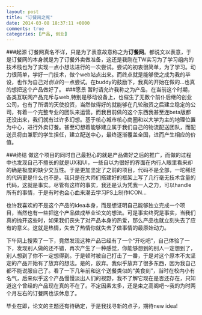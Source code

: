 ```yaml
---
layout: post
title: "订餐网之死"
date: 2014-03-08 18:37:11 +0800
comments: true
categories: [产品, 创业]
---
```

###起源
订餐网真名不详，只是为了表意故意称之为**订餐网**。都说文以表意，于是订餐网的本身就是为了订餐外卖做准备，这还是我刚在TW实习为了学习组内的技术栈也为了实现一点小想法进行的一次尝试。尝试的初衷很简单，为了学习。动力很简单，学好一门技术，做个web站点出来。而终点就是能够使之成为我的毕设，也作为自己对*创业*的一点尝试。在buddy的鼓励下，我真的开始在做的...也真的想把这个产品做好了。
###愿景
暂时请允许我称之为产品，在当前这个时期，各类互联网产品充斥与web,特别是移动设备上，也催生了无数个前仆后继的创业公司，也有了所谓的天使投资，当然做得好的就能够在几轮融资之后建立稳定的公司，有着一个完整专业的团队来运营。而我目前做的这个东西我甚至连beta版都还没出来，我们就有过许多幻想。基于核心城市核心商圈和以大学为主的地理位置为中心，进行外卖订餐。甚至幻想着能够建立属于我们自己的物流配送团队，而配送员将由兼职的学生担任，建立配送中心，最终逐渐覆盖全国，进而产生相应的价值。

###终结
做这个项目的同时自己最担心的就是产品做好之后的推广，而做的过程中也发现自己不擅长的就是UX和UI，一些自以为很好的界面在内行人眼里看来却的确是极度的缺少交互性。于是更加坚定了之前的项目，代码不是全部，一坨稀烂的代码更是什么也不是。我只是在大师们搭建好的框架上写了几行毫无技术含量的代码，这就是事实。尽管有这样的事实，我还是认为凭我一人之力，可以handle所有的事情，于是有时也会心血来潮去学习PS上制作ICON...

也许我喜欢的不是这个产品的idea本身，而是想证明自己能够独立完成一个项目，当然也有一些把这个产品做成毕业论文的想法。可是事实终究是事实，当我们真的抛开这些时，如果我们丧失了对产品本身的热爱，那么产品也就立刻失去了应有的意义。这就是热情，失去了热情你就失去了做事情的最原始动力。

下午网上搜索了一下，竟然发现这种产品已经有了一个“开吃吧”，自己体验了一下，发现别人做的还不错，再次产生了一种感觉，你能够想到的别人一定想到了，别人想到了你不一定想得到。于是顿时被自己打击了一番，于是对这个原本不太坚定的产品开始有了放弃的想法。是的，放弃。我似乎放弃了很多东西，因为我自己都不能说服自己了。看了一下几年前和这个送餐类似的“美食刻”，当时在校内小有名气，后来似乎这个产品慢慢淡出人们的视野，我不了解它现在是否还存在，只知道这个曾经的产品现在真的不在了。不定因素太多，还是束之高阁吧～我的为时两个月左右的订餐网也该休息了。

毕业在即，论文的主题还有待确定，于是我找寻新的点子，期待new idea!



